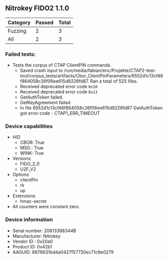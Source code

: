 ## Nitrokey FIDO2 1.1.0

| Category   |   Passed |   Total |
|------------|----------|---------|
| Fuzzing    |        2 |       3 |
| All        |        2 |       3 |

### Failed tests:

* Tests the corpus of CTAP ClientPIN commands.
  * Saved crash input to /run/media/fabian/enc/Projekte/CTAP2-test-tool/corpus_tests/artifacts/Cbor_ClientPinParameters/6552d1c13cf46f864058c26f06ee615d9226fd87. Ran a total of 525 files.
  * Received deprecated error code `0x10`
  * Received deprecated error code `0x13`
  * GetAuthToken failed.
  * GetKeyAgreement failed
  * In file 6552d1c13cf46f864058c26f06ee615d9226fd87 GetAuthToken got error code - CTAP1_ERR_TIMEOUT

### Device capabilities

* HID
  * CBOR: True
  * MSG : True
  * WINK: True
* Versions
  * FIDO_2_0
  * U2F_V2
* Options
  * clientPin
  * rk
  * up
* Extensions
  * hmac-secret
* All counters were constant zero.

### Device information

* Serial number: 20613388344B
* Manufacturer: Nitrokey
* Vendor ID : 0x20a0
* Product ID: 0x42b1
* AAGUID: 8876631bd4a0427f57730ec71c9e0279

